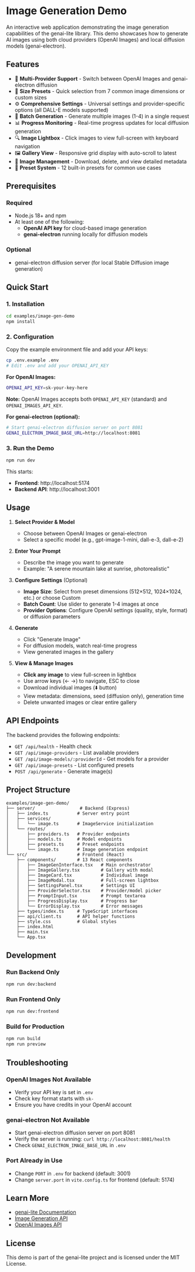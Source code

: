 # Image Generation Demo

An interactive web application demonstrating the image generation capabilities of the genai-lite library. This demo showcases how to generate AI images using both cloud providers (OpenAI Images) and local diffusion models (genai-electron).

## Features

- 🎨 **Multi-Provider Support** - Switch between OpenAI Images and genai-electron diffusion
- 📐 **Size Presets** - Quick selection from 7 common image dimensions or custom sizes
- ⚙️ **Comprehensive Settings** - Universal settings and provider-specific options (all DALL-E models supported)
- 🔄 **Batch Generation** - Generate multiple images (1-4) in a single request
- 📊 **Progress Monitoring** - Real-time progress updates for local diffusion generation
- 🔍 **Image Lightbox** - Click images to view full-screen with keyboard navigation
- 🖼️ **Gallery View** - Responsive grid display with auto-scroll to latest
- 💾 **Image Management** - Download, delete, and view detailed metadata
- 🎯 **Preset System** - 12 built-in presets for common use cases

## Prerequisites

### Required
- Node.js 18+ and npm
- At least one of the following:
  - **OpenAI API key** for cloud-based image generation
  - **genai-electron** running locally for diffusion models

### Optional
- genai-electron diffusion server (for local Stable Diffusion image generation)

## Quick Start

### 1. Installation

```bash
cd examples/image-gen-demo
npm install
```

### 2. Configuration

Copy the example environment file and add your API keys:

```bash
cp .env.example .env
# Edit .env and add your OPENAI_API_KEY
```

**For OpenAI Images:**
```bash
OPENAI_API_KEY=sk-your-key-here
```

**Note:** OpenAI Images accepts both `OPENAI_API_KEY` (standard) and `OPENAI_IMAGES_API_KEY`.

**For genai-electron (optional):**
```bash
# Start genai-electron diffusion server on port 8081
GENAI_ELECTRON_IMAGE_BASE_URL=http://localhost:8081
```

### 3. Run the Demo

```bash
npm run dev
```

This starts:
- **Frontend**: http://localhost:5174
- **Backend API**: http://localhost:3001

## Usage

1. **Select Provider & Model**
   - Choose between OpenAI Images or genai-electron
   - Select a specific model (e.g., gpt-image-1-mini, dall-e-3, dall-e-2)

2. **Enter Your Prompt**
   - Describe the image you want to generate
   - Example: "A serene mountain lake at sunrise, photorealistic"

3. **Configure Settings** (Optional)
   - **Image Size**: Select from preset dimensions (512×512, 1024×1024, etc.) or choose Custom
   - **Batch Count**: Use slider to generate 1-4 images at once
   - **Provider Options**: Configure OpenAI settings (quality, style, format) or diffusion parameters

4. **Generate**
   - Click "Generate Image"
   - For diffusion models, watch real-time progress
   - View generated images in the gallery

5. **View & Manage Images**
   - **Click any image** to view full-screen in lightbox
   - Use arrow keys (← →) to navigate, ESC to close
   - Download individual images (⬇️ button)
   - View metadata: dimensions, seed (diffusion only), generation time
   - Delete unwanted images or clear entire gallery

## API Endpoints

The backend provides the following endpoints:

- `GET /api/health` - Health check
- `GET /api/image-providers` - List available providers
- `GET /api/image-models/:providerId` - Get models for a provider
- `GET /api/image-presets` - List configured presets
- `POST /api/generate` - Generate image(s)

## Project Structure

```
examples/image-gen-demo/
├── server/                 # Backend (Express)
│   ├── index.ts           # Server entry point
│   ├── services/
│   │   └── image.ts       # ImageService initialization
│   └── routes/
│       ├── providers.ts   # Provider endpoints
│       ├── models.ts      # Model endpoints
│       ├── presets.ts     # Preset endpoints
│       └── image.ts       # Image generation endpoint
└── src/                   # Frontend (React)
    ├── components/        # 13 React components
    │   ├── ImageGenInterface.tsx   # Main orchestrator
    │   ├── ImageGallery.tsx        # Gallery with modal
    │   ├── ImageCard.tsx           # Individual image
    │   ├── ImageModal.tsx          # Full-screen lightbox
    │   ├── SettingsPanel.tsx       # Settings UI
    │   ├── ProviderSelector.tsx    # Provider/model picker
    │   ├── PromptInput.tsx         # Prompt textarea
    │   ├── ProgressDisplay.tsx     # Progress bar
    │   └── ErrorDisplay.tsx        # Error messages
    ├── types/index.ts     # TypeScript interfaces
    ├── api/client.ts      # API helper functions
    ├── style.css          # Global styles
    ├── index.html
    ├── main.tsx
    └── App.tsx
```

## Development

### Run Backend Only
```bash
npm run dev:backend
```

### Run Frontend Only
```bash
npm run dev:frontend
```

### Build for Production
```bash
npm run build
npm run preview
```

## Troubleshooting

### OpenAI Images Not Available
- Verify your API key is set in `.env`
- Check key format starts with `sk-`
- Ensure you have credits in your OpenAI account

### genai-electron Not Available
- Start genai-electron diffusion server on port 8081
- Verify the server is running: `curl http://localhost:8081/health`
- Check `GENAI_ELECTRON_IMAGE_BASE_URL` in `.env`

### Port Already in Use
- Change `PORT` in `.env` for backend (default: 3001)
- Change `server.port` in `vite.config.ts` for frontend (default: 5174)

## Learn More

- [genai-lite Documentation](../../README.md)
- [Image Generation API](../../README.md#image-generation)
- [OpenAI Images API](https://platform.openai.com/docs/api-reference/images)

## License

This demo is part of the genai-lite project and is licensed under the MIT License.
